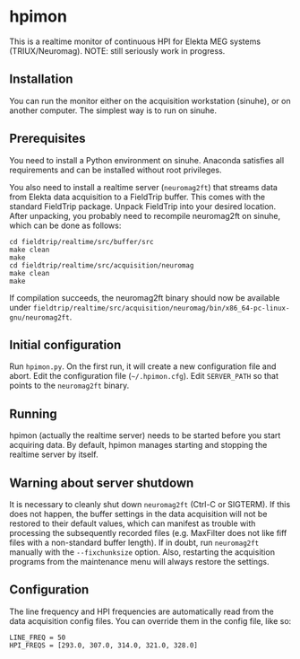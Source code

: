 # hpimon

This is a realtime monitor of continuous HPI for Elekta MEG systems (TRIUX/Neuromag). NOTE: still seriously work in progress.

## Installation

You can run the monitor either on the acquisition workstation (sinuhe), or on another computer. The simplest way is to run on sinuhe.

## Prerequisites

You need to install a Python environment on sinuhe. Anaconda satisfies all requirements and can be installed without root privileges.

You also need to install a realtime server (`neuromag2ft`) that streams data from Elekta data acquisition to a FieldTrip buffer. This comes with the standard FieldTrip package. Unpack FieldTrip into your desired location. After unpacking, you probably need to recompile neuromag2ft on sinuhe, which can be done as follows:

```
cd fieldtrip/realtime/src/buffer/src
make clean
make
cd fieldtrip/realtime/src/acquisition/neuromag
make clean
make
```

If compilation succeeds, the neuromag2ft binary should now be available under `fieldtrip/realtime/src/acquisition/neuromag/bin/x86_64-pc-linux-gnu/neuromag2ft`.

## Initial configuration

Run `hpimon.py`. On the first run, it will create a new configuration file and abort. Edit the configuration file (`~/.hpimon.cfg`). Edit `SERVER_PATH` so that points to the `neuromag2ft` binary.

## Running

hpimon (actually the realtime server) needs to be started before you start acquiring data. By default, hpimon manages starting and stopping the realtime server by itself.

## Warning about server shutdown

It is necessary to cleanly shut down `neuromag2ft` (Ctrl-C or SIGTERM). If this does not happen, the buffer settings in the data acquisition will not be restored to their default values, which can manifest as trouble with processing the subsequently recorded files (e.g. MaxFilter does not like fiff files with a non-standard buffer length). If in doubt, run `neuromag2ft` manually with the `--fixchunksize` option. Also, restarting the acquisition programs from the maintenance menu will always restore the settings.

## Configuration

The line frequency and HPI frequencies are automatically read from the data acquisition config files. You can override them in the config file, like so:

```
LINE_FREQ = 50
HPI_FREQS = [293.0, 307.0, 314.0, 321.0, 328.0]
```













